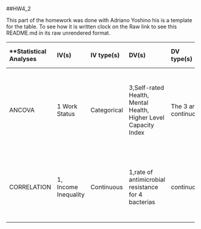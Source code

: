 

##HW4_2

This part of the homework was done with Adriano Yoshino 
his is a template for the table. To see how it is written clock on the Raw link to see this README.md in its raw unrendered format.

| **Statistical Analyses	|  IV(s)  |  IV type(s) |  DV(s)  |  DV type(s)  |  Control Var | Control Var type  | Question to be answered | _H0_ | alpha | link to paper **|
|:------------------------------|:--------|:------------|:--------|:-------------|:-------------|:------------------|:------------------------|:-----|:------|:----------------|
|ANCOVA |1 Work Status |Categorical|3,Self-rated Health, Mental Health, Higher Level Capacity Index |The 3 are continuous|5,age,sex, years of schooling, annual income,occupation-|age=continuous, sex==categorical,years of schooling=categorical,annual income=continuous,occupation=categorical|Is working at old ages good for health|Health indicators of people who continue to work after 65 years old <= health indicators of people retired at 65 years old|0.05|http://journals.plos.org/plosone/article?id=10.1371/journal.pone.0144069#pone-0144069-g001|
|CORRELATION|1, Income Inequality|Continuous|1,rate of antimicrobial resistance for 4 bacterias| continuous|none|none|Is income inequality correlated to antimicrobial resistance? if yes,how strong it is?|Antimicrobial resistance in low income inequality is equal to Antimicrobial resistance in high income inequality-|0.05|http://journals.plos.org/plosone/article?id=10.1371/journal.pone.0073115|



